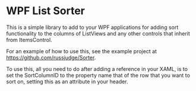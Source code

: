 # WPF List Sorter

This is a simple library to add to your WPF applications for adding sort functionality to the columns of ListViews and any other controls that inherit from ItemsControl.

For an example of how to use this, see the example project at https://github.com/russjudge/Sorter.

To use this, all you need to do after adding a reference in your XAML, is to set the SortColumnID to the property name that of the row that you want to sort on, setting this as
an attribute in your header.
